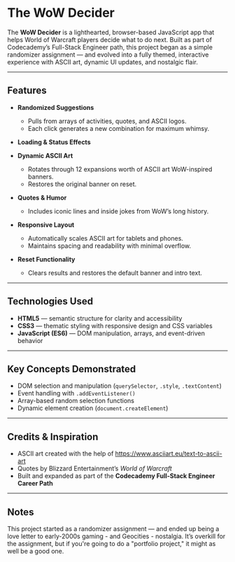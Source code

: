 # The WoW Decider

The **WoW Decider** is a lighthearted, browser-based JavaScript app that helps World of Warcraft players decide what to do next. Built as part of Codecademy’s Full-Stack Engineer path, this project began as a simple randomizer assignment — and evolved into a fully themed, interactive experience with ASCII art, dynamic UI updates, and nostalgic flair.

---

## Features

- **Randomized Suggestions**
  - Pulls from arrays of activities, quotes, and ASCII logos.
  - Each click generates a new combination for maximum whimsy.

- **Loading & Status Effects**

- **Dynamic ASCII Art**
  - Rotates through 12 expansions worth of ASCII art WoW-inspired banners.
  - Restores the original banner on reset.

- **Quotes & Humor**
  - Includes iconic lines and inside jokes from WoW’s long history.

- **Responsive Layout**
  - Automatically scales ASCII art for tablets and phones.
  - Maintains spacing and readability with minimal overflow.

- **Reset Functionality**
  - Clears results and restores the default banner and intro text.

---

## Technologies Used

- **HTML5** — semantic structure for clarity and accessibility  
- **CSS3** — thematic styling with responsive design and CSS variables  
- **JavaScript (ES6)** — DOM manipulation, arrays, and event-driven behavior  

---

## Key Concepts Demonstrated

- DOM selection and manipulation (`querySelector`, `.style`, `.textContent`)  
- Event handling with `.addEventListener()`  
- Array-based random selection functions  
- Dynamic element creation (`document.createElement`)  

---

## Credits & Inspiration

- ASCII art created with the help of https://www.asciiart.eu/text-to-ascii-art
- Quotes by Blizzard Entertainment’s *World of Warcraft*  
- Built and expanded as part of the **Codecademy Full-Stack Engineer Career Path**  

---

## Notes

This project started as a randomizer assignment — and ended up being a love letter to early-2000s gaming - and Geocities - nostalgia. It’s overkill for the assignment, but if you're going to do a "portfolio project," it might as well be a good one.
